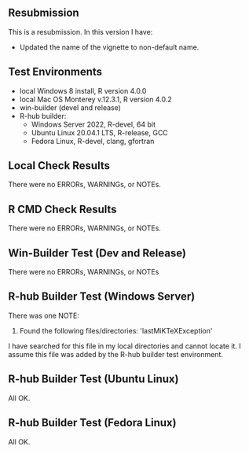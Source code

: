 ## Resubmission
This is a resubmission. In this version I have:

* Updated the name of the vignette to non-default name.

## Test Environments
* local Windows 8 install, R version 4.0.0
* local Mac OS Monterey v.12.3.1, R version 4.0.2
* win-builder (devel and release)
* R-hub builder:
  * Windows Server 2022, R-devel, 64 bit
  * Ubuntu Linux 20.04.1 LTS, R-release, GCC
  * Fedora Linux, R-devel, clang, gfortran

## Local Check Results
There were no ERRORs, WARNINGs, or NOTEs.

## R CMD Check Results
There were no ERRORs, WARNINGs, or NOTEs.

## Win-Builder Test (Dev and Release)
There were no ERRORs, WARNINGs, or NOTEs 

## R-hub Builder Test (Windows Server)
There was one NOTE:

1. Found the following files/directories: 'lastMiKTeXException'

I have searched for this file in my local directories and cannot locate it. I assume this file was added by the R-hub builder test environment.

## R-hub Builder Test (Ubuntu Linux)
All OK.

## R-hub Builder Test (Fedora Linux)
All OK.
